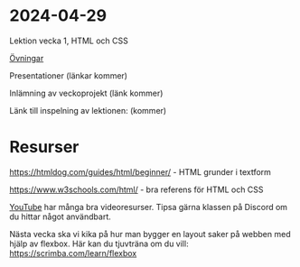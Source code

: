 # 2024-04-29
Lektion vecka 1, HTML och CSS


[Övningar](exercises.md)

Presentationer (länkar kommer)

Inlämning av veckoprojekt (länk kommer)

Länk till inspelning av lektionen: (kommer)



# Resurser

https://htmldog.com/guides/html/beginner/ - HTML grunder i textform

https://www.w3schools.com/html/ - bra referens för HTML och CSS

[YouTube](https://www.youtube.com/) har många bra videoresurser. Tipsa gärna klassen på Discord om du hittar något användbart.

Nästa vecka ska vi kika på hur man bygger en layout saker på webben med hjälp av flexbox. Här kan du tjuvträna om du vill: https://scrimba.com/learn/flexbox

